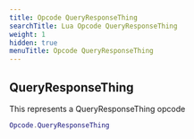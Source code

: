 ```yaml
---
title: Opcode QueryResponseThing
searchTitle: Lua Opcode QueryResponseThing
weight: 1
hidden: true
menuTitle: Opcode QueryResponseThing
---
```

## QueryResponseThing

This represents a QueryResponseThing opcode
```lua
Opcode.QueryResponseThing
```